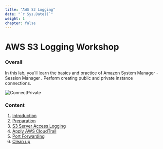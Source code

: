 ```yaml
---
title: "AWS S3 Logging"
date: "`r Sys.Date()`"
weight: 1
chapter: false
---
```


# AWS S3 Logging Workshop

### Overall

In this lab, you'll learn the basics and practice of Amazon System Manager - Session Manager
. Perform creating public and private instance connections.

![ConnectPrivate](/images/arc-log.png)

### Content

1.  [Introduction](1-Introduce/)
2.  [Preparation](2-Prerequiste/)
3.  [S3 Server Access Logging](3-s3sal/)
4.  [Apply AWS CloudTrail](4-s3log/)
5.  [Port Forwarding](5-Portfwd/)
6.  [Clean up](6-cleanup/)

